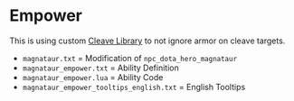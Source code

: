 # Empower

This is using custom [Cleave Library](../../../Libraries/Cleave/README.md) to not ignore armor on cleave targets.

- `magnataur.txt` = Modification of `npc_dota_hero_magnataur`
- `magnataur_empower.txt` = Ability Definition
- `magnataur_empower.lua` = Ability Code
- `magnataur_empower_tooltips_english.txt` = English Tooltips
